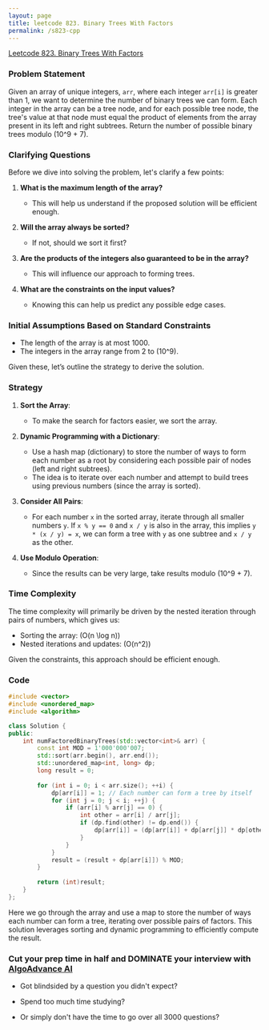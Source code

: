 ```yaml
---
layout: page
title: leetcode 823. Binary Trees With Factors
permalink: /s823-cpp
---
```

[Leetcode 823. Binary Trees With Factors](https://algoadvance.github.io/algoadvance/l823)
### Problem Statement

Given an array of unique integers, `arr`, where each integer `arr[i]` is greater than 1, we want to determine the number of binary trees we can form. Each integer in the array can be a tree node, and for each possible tree node, the tree's value at that node must equal the product of elements from the array present in its left and right subtrees. Return the number of possible binary trees modulo \(10^9 + 7\).

### Clarifying Questions

Before we dive into solving the problem, let's clarify a few points:

1. **What is the maximum length of the array?**
   - This will help us understand if the proposed solution will be efficient enough.

2. **Will the array always be sorted?**
   - If not, should we sort it first?

3. **Are the products of the integers also guaranteed to be in the array?**
   - This will influence our approach to forming trees.

4. **What are the constraints on the input values?**
   - Knowing this can help us predict any possible edge cases.

### Initial Assumptions Based on Standard Constraints
- The length of the array is at most 1000.
- The integers in the array range from 2 to \(10^9\).

Given these, let’s outline the strategy to derive the solution.

### Strategy

1. **Sort the Array**:
   - To make the search for factors easier, we sort the array.

2. **Dynamic Programming with a Dictionary**:
   - Use a hash map (dictionary) to store the number of ways to form each number as a root by considering each possible pair of nodes (left and right subtrees).
   - The idea is to iterate over each number and attempt to build trees using previous numbers (since the array is sorted).

3. **Consider All Pairs**:
   - For each number `x` in the sorted array, iterate through all smaller numbers `y`. If `x % y == 0` and `x / y` is also in the array, this implies `y * (x / y) = x`, we can form a tree with `y` as one subtree and `x / y` as the other.

4. **Use Modulo Operation**:
   - Since the results can be very large, take results modulo \(10^9 + 7\).

### Time Complexity
The time complexity will primarily be driven by the nested iteration through pairs of numbers, which gives us:
- Sorting the array: \(O(n \log n)\)
- Nested iterations and updates: \(O(n^2)\)

Given the constraints, this approach should be efficient enough.

### Code

```cpp
#include <vector>
#include <unordered_map>
#include <algorithm>

class Solution {
public:
    int numFactoredBinaryTrees(std::vector<int>& arr) {
        const int MOD = 1'000'000'007;
        std::sort(arr.begin(), arr.end());
        std::unordered_map<int, long> dp;
        long result = 0;
        
        for (int i = 0; i < arr.size(); ++i) {
            dp[arr[i]] = 1; // Each number can form a tree by itself
            for (int j = 0; j < i; ++j) {
                if (arr[i] % arr[j] == 0) {
                    int other = arr[i] / arr[j];
                    if (dp.find(other) != dp.end()) {
                        dp[arr[i]] = (dp[arr[i]] + dp[arr[j]] * dp[other]) % MOD;
                    }
                }
            }
            result = (result + dp[arr[i]]) % MOD;
        }
        
        return (int)result;
    }
};
```

Here we go through the array and use a map to store the number of ways each number can form a tree, iterating over possible pairs of factors. This solution leverages sorting and dynamic programming to efficiently compute the result.


### Cut your prep time in half and DOMINATE your interview with [AlgoAdvance AI](https://algoAdvance.com)

- Got blindsided by a question you didn't expect?

- Spend too much time studying?

- Or simply don't have the time to go over all 3000 questions?


